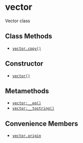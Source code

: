 vector
======

Vector class

Class Methods
-------------

* [`vector.copy()`](api/vector.copy)

Constructor
-----------

* [`vector()`](api/vector.vector)

Metamethods
-----------

* [`vector:__eq()`](api/vector.__eq)
* [`vector:__tostring()`](api/vector.__tostring)

Convenience Members
-------------------

* [`vector.origin`](api/vector.origin)

